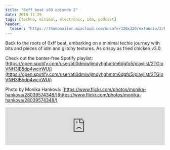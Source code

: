 ```yaml
---
title: "0xff beat s03 episode 2"
date: 2018-11-29
tags: [techno, minimal, electronic, idm, podcast]
header:
  teaser: "https://thumbnailer.mixcloud.com/unsafe/320x320/extaudio/2/b/6/4/03c7-9e70-4ea6-ab79-d694e553600c"
---
```


Back to the roots of 0xff beat, embarking on a minimal techie journey with bits and pieces of idm and glitchy textures. As crispy as fried chicken v3.0.

Check out the banter-free Spotify playlist: [https://open.spotify.com/user/ati0dmiwljmdyhghmtm6dgfo5/playlist/2TGjoVNH3lB5dp4wcirWUj](https://open.spotify.com/user/ati0dmiwljmdyhghmtm6dgfo5/playlist/2TGjoVNH3lB5dp4wcirWUj)

Photo by Monika Hanková: [https://www.flickr.com/photos/monika-hankova/28039574348/](https://www.flickr.com/photos/monika-hankova/28039574348/)

<iframe width="100%" height="120" src="https://www.mixcloud.com/widget/iframe/?hide_cover=1&light=1&feed=%2F0xff-beat%2F0xff-beat-s03-episode-2%2F" frameborder="0" ></iframe>
